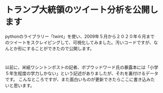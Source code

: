 # トランプ大統領のツイート分析を公開します
pythonのライブラリー「twint」を使い、2009年５月から２０２０年６月までのツイートをスクレイピングして、可視化してみました。汚いコードですが、なんとか形にすることができたので公開します。
```


```
以前に、米紙ワシントンポストの記者、ボブウッドワード氏の暴露本には「小学５年生程度の学力しかない」という記述がありましたが、それを裏付けるデータです。
こんなところですが、また面白いものが更新できたらここに書き込みたいと思います。
